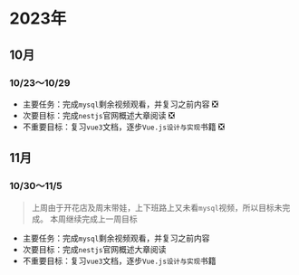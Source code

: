 # 2023年
<!-- &#x2705; 已完成图标 -->
<!-- &#x274E; 未完成图标 -->
## 10月

### 10/23～10/29

- 主要任务：完成`mysql`剩余视频观看，并复习之前内容 &#x274E;
- 次要目标：完成`nestjs`官网概述大章阅读 &#x274E;
- 不重要目标：复习`vue3`文档，逐步`Vue.js设计与实现`书籍 &#x274E;

## 11月

### 10/30～11/5

>上周由于开花店及周末带娃，上下班路上又未看`mysql`视频，所以目标未完成。
本周继续完成上一周目标

- 主要任务：完成`mysql`剩余视频观看，并复习之前内容
- 次要目标：完成`nestjs`官网概述大章阅读
- 不重要目标：复习`vue3`文档，逐步`Vue.js设计与实现`书籍
